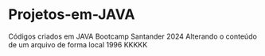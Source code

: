 # Projetos-em-JAVA
Códigos criados em JAVA Bootcamp Santander 2024
Alterando o conteúdo de um arquivo de forma local 1996 KKKKK